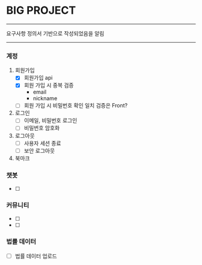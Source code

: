 # BIG PROJECT

---

요구사항 정의서 기반으로 작성되었음을 알림

---
### 계정

1. 회원가입
   - [X] 회원가입 api
   - [X] 회원 가입 시 중복 검증
       - email
       - nickname
   - [ ] 회원 가입 시 비밀번호 확인 일치 검증은 Front?

2. 로그인 
   - [ ] 이메일, 비밀번호 로그인
   - [ ] 비밀번호 암호화

3. 로그아웃
    - [ ] 사용자 세션 종료
    - [ ] 보안 로그아웃

4. 북마크

### 챗봇

- [ ]

### 커뮤니티

- [ ]
- [ ]  

### 법률 데이터

- [ ] 법률 데이터 업로드 